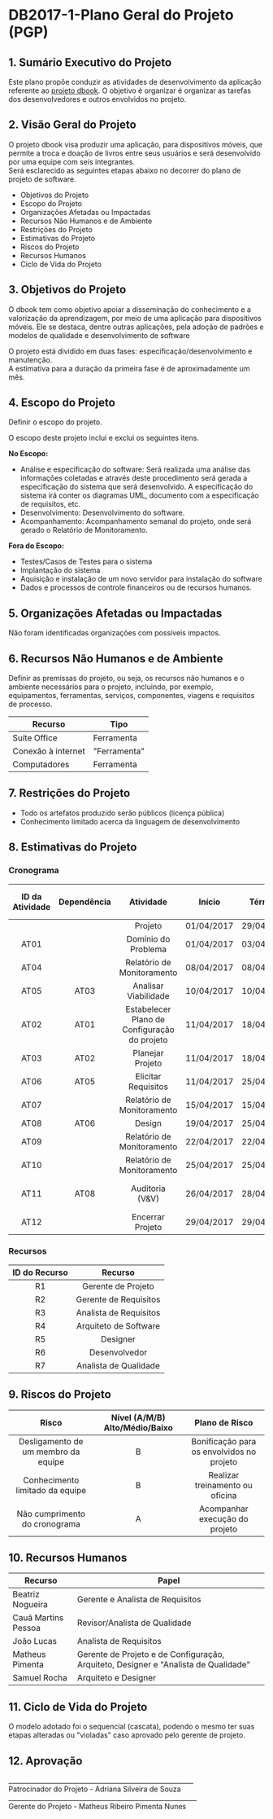 # DB2017-1-Plano Geral do Projeto (PGP)

## 1. Sumário Executivo do Projeto

Este plano propõe conduzir as atividades de desenvolvimento da aplicação referente ao [projeto dbook](https://github.com/matheuspiment/dbook/blob/master/docs/DB2017-1-TAP-1.0.md).
O objetivo é organizar é organizar as tarefas dos desenvolvedores e outros envolvidos no projeto.

## 2. Visão Geral do Projeto
  
O projeto dbook visa produzir uma aplicação, para dispositivos móveis, que permite a troca e doação de livros entre seus usuários 
e será desenvolvido por uma equipe com seis integrantes.  
Será esclarecido as seguintes etapas abaixo no decorrer do plano de projeto de software.  
- Objetivos do Projeto
- Escopo do Projeto
- Organizações Afetadas ou Impactadas
- Recursos Não Humanos e de Ambiente
- Restrições do Projeto
- Estimativas do Projeto
- Riscos do Projeto
- Recursos Humanos
- Ciclo de Vida do Projeto

## 3. Objetivos do Projeto

 O dbook tem como objetivo apoiar a disseminação do conhecimento e a valorização da aprendizagem, 
 por meio de uma aplicação para dispositivos móveis. Ele se destaca, dentre outras aplicações, 
 pela adoção de padrões e modelos de qualidade e desenvolvimento de software
 
 O projeto está dividido em duas fases: especificação/desenvolvimento e manutenção.  
 A estimativa para a duração da primeira fase é de aproximadamente um mês.

## 4. Escopo do Projeto

Definir o escopo do projeto.

O escopo deste projeto inclui e exclui os seguintes itens.

**No Escopo:**  
* Análise e especificação do software: Será realizada uma análise das informações coletadas e através deste procedimento
será gerada a especificação do sistema que será desenvolvido. A especificação do sistema irá conter os diagramas UML,
documento com a especificação de requisitos, etc.  
* Desenvolvimento: Desenvolvimento do software.     
* Acompanhamento: Acompanhamento semanal do projeto, onde será gerado o Relatório de Monitoramento.   

**Fora do Escopo:**  
* Testes/Casos de Testes para o sistema    
* Implantação do sistema
* Aquisição e instalação de um novo servidor para instalação do software
* Dados e processos de controle financeiros ou de recursos humanos.

## 5. Organizações Afetadas ou Impactadas

Não foram identificadas organizações com possíveis impactos.

## 6. Recursos Não Humanos e de Ambiente

Definir as premissas do projeto, ou seja, os recursos não humanos e o ambiente necessários para o projeto, incluindo, por exemplo, equipamentos, ferramentas, serviços, componentes, viagens e requisitos de processo. 

| Recurso             | Tipo          |
| ------------------- |---------------|
| Suíte Office        | Ferramenta    |
| Conexão à internet  | "Ferramenta"  |
| Computadores        | Ferramenta    |

## 7. Restrições do Projeto

* Todo os artefatos produzido serão públicos (licença pública)
* Conhecimento limitado acerca da linguagem de desenvolvimento

## 8. Estimativas do Projeto

### Cronograma

| ID da Atividade | Dependência   | Atividade   | Início     | Término    | Tempo Previsto (dias)   | Recurso   |
|:---------------:|:-------------:|:-----------:|:----------:|:----------:|:-----------------------:|:---------:|
|                 | | Projeto | 01/04/2017 | 29/04/2017 | 25 | |
| AT01 | | Domínio do Problema  | 01/04/2017 | 03/04/2017 | 2 | R1, R2, R3 |
| AT04 | | Relatório de Monitoramento | 08/04/2017 | 08/04/2017 | 1 | R7 |
| AT05 | AT03| Analisar Viabilidade | 10/04/2017 | 10/04/2017 | 1 | R1 |
| AT02 | AT01 | Estabelecer Plano de Configuração do projeto | 11/04/2017 | 18/04/2017 | 6 | R1 |
| AT03 | AT02 | Planejar Projeto | 11/04/2017 | 18/04/2017 | 6 | R1 |
| AT06 | AT05| Elicitar Requisitos | 11/04/2017 | 25/04/2017 | 11 | R2, R3 |
| AT07 | | Relatório de Monitoramento | 15/04/2017 | 15/04/2017 | 1 | R7 |
| AT08 | AT06| Design | 19/04/2017 | 25/04/2017 | 5 | R4, R5 |
| AT09 | | Relatório de Monitoramento | 22/04/2017 | 22/04/2017 | 1 | R7 |
| AT10 | | Relatório de Monitoramento | 25/04/2017 | 25/04/2017 | 1 | R7 |
| AT11 | AT08| Auditoria (V&V) | 26/04/2017 | 28/04/2017 | 3 | R1, R2, R3, R4, R5, R,7 |
| AT12 | | Encerrar Projeto | 29/04/2017 | 29/04/2017 | 1 | R1 |

### Recursos

| ID do Recurso | Recurso |
|:-------------:|:-------:|
| R1 | Gerente de Projeto |
| R2 | Gerente de Requisitos |
| R3 | Analista de Requisitos |
| R4 | Arquiteto de Software |
| R5 | Designer |
| R6 | Desenvolvedor |
| R7 | Analista de Qualidade |

## 9. Riscos do Projeto

| Risco | Nível (A/M/B) Alto/Médio/Baixo | Plano de Risco |
|:-------------:|:-------:|:-------:|
| Desligamento de um membro da equipe | B | Bonificação para os envolvidos no projeto |
| Conhecimento limitado da equipe | B | Realizar treinamento ou oficina |
| Não cumprimento do cronograma | A | Acompanhar execução do projeto |

## 10. Recursos Humanos

| Recurso | Papel |
|-------------|-------|
| Beatriz Nogueira | Gerente e Analista de Requisitos |
| Cauã Martins Pessoa | Revisor/Analista de Qualidade |
| João Lucas | Analista de Requisitos |
| Matheus Pimenta  | Gerente de Projeto e de Configuração, Arquiteto, Designer e "Analista de Qualidade" |
| Samuel Rocha     | Arquiteto e Designer |

## 11. Ciclo de Vida do Projeto

O modelo adotado foi o sequencial (cascata), podendo o mesmo ter suas etapas alteradas ou "violadas" caso aprovado pelo
gerente de projeto.

## 12. Aprovação

<dl>
  <dt>_________________________________________________________</dt>
  <dt>Patrocinador do Projeto - Adriana Silveira de Souza</dt>

  <dt>__________________________________________________________</dt>
  <dt>Gerente do Projeto - Matheus Ribeiro Pimenta Nunes</dt>
</dl>
<dl>
